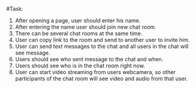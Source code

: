 #Task:
1. After opening a page, user should enter his name.
2. After entering the name user should join new chat room.
3. There can be several chat rooms at the same time.
4. User can copy link to the room and send to another user to invite him.
5. User can send text messages to the chat and all users in the chat will see message.
6. Users should see who sent message to the chat and when.
7. Users should see who is in the chat room right now.
8. User can start video streaming from users webcamera, so other participants of the chat room will see
video and audio from that user.
